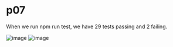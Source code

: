 # p07

When we run npm run test, we have 29 tests passing and 2 failing.

![image](https://github.com/notWizzy/p07/assets/106133901/e8df5558-c0a2-41c2-ab6f-2fa819aaec6d)
![image](https://github.com/notWizzy/p07/assets/106133901/6e27a631-c605-4032-98bb-61429d1e2a88)
